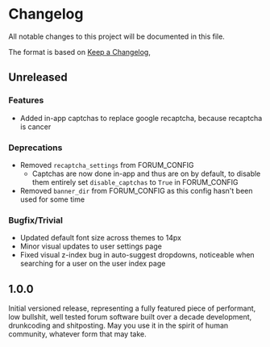 # Changelog

All notable changes to this project will be documented in this file.

The format is based on [Keep a Changelog](https://keepachangelog.com/en/1.1.0/),

## Unreleased


### Features
- Added in-app captchas to replace google recaptcha, because recaptcha is cancer

### Deprecations
- Removed `recaptcha_settings` from FORUM_CONFIG
  - Captchas are now done in-app and thus are on by default, to disable them entirely set `disable_captchas` to `True` in FORUM_CONFIG
- Removed `banner_dir` from FORUM_CONFIG as this config hasn't been used for some time

### Bugfix/Trivial
- Updated default font size across themes to 14px
- Minor visual updates to user settings page
- Fixed visual z-index bug in auto-suggest dropdowns, noticeable when searching for a user on the user index page

## 1.0.0

Initial versioned release, representing a fully featured piece of performant, low bullshit, well tested forum software built over a decade development, drunkcoding and shitposting. May you use it in the spirit of human community, whatever form that may take.
